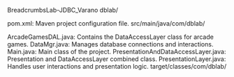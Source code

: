 BreadcrumbsLab-JDBC_Varano
dblab/

pom.xml: Maven project configuration file.
src/main/java/com/dblab/

ArcadeGamesDAL.java: Contains the DataAccessLayer class for arcade games.
DataMgr.java: Manages database connections and interactions.
Main.java: Main class of the project.
PresentationAndDataAccessLayer.java: Presentation and DataAccessLayer combined class.
PresentationLayer.java: Handles user interactions and presentation logic.
target/classes/com/dblab/
